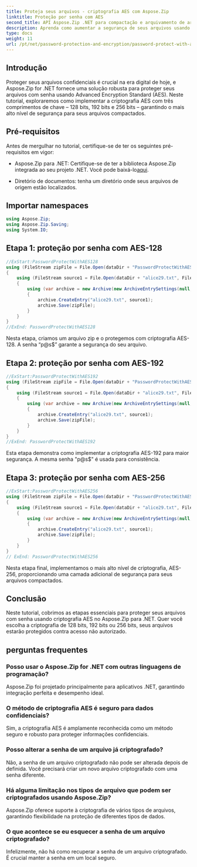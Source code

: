 ```yaml
---
title: Proteja seus arquivos - criptografia AES com Aspose.Zip
linktitle: Proteção por senha com AES
second_title: API Aspose.Zip .NET para compactação e arquivamento de arquivos
description: Aprenda como aumentar a segurança de seus arquivos usando Aspose.Zip for .NET com criptografia AES. Siga nosso guia passo a passo para proteção ideal.
type: docs
weight: 11
url: /pt/net/password-protection-and-encryption/password-protect-with-aes/
---
```


## Introdução

Proteger seus arquivos confidenciais é crucial na era digital de hoje, e Aspose.Zip for .NET fornece uma solução robusta para proteger seus arquivos com senha usando Advanced Encryption Standard (AES). Neste tutorial, exploraremos como implementar a criptografia AES com três comprimentos de chave – 128 bits, 192 bits e 256 bits – garantindo o mais alto nível de segurança para seus arquivos compactados.

## Pré-requisitos

Antes de mergulhar no tutorial, certifique-se de ter os seguintes pré-requisitos em vigor:

-  Aspose.Zip para .NET: Certifique-se de ter a biblioteca Aspose.Zip integrada ao seu projeto .NET. Você pode baixá-lo[aqui](https://releases.aspose.com/zip/net/).

- Diretório de documentos: tenha um diretório onde seus arquivos de origem estão localizados.

## Importar namespaces

```csharp
using Aspose.Zip;
using Aspose.Zip.Saving;
using System.IO;
```

## Etapa 1: proteção por senha com AES-128

```csharp
//ExStart:PasswordProtectWithAES128
using (FileStream zipFile = File.Open(dataDir + "PasswordProtectWithAES128_out.zip", FileMode.Create))
{
    using (FileStream source1 = File.Open(dataDir + "alice29.txt", FileMode.Open, FileAccess.Read))
    {
        using (var archive = new Archive(new ArchiveEntrySettings(null, new AesEcryptionSettings("p@s$", EncryptionMethod.AES128))))
        {
            archive.CreateEntry("alice29.txt", source1);
            archive.Save(zipFile);
        }
    }
}
//ExEnd: PasswordProtectWithAES128
```

Nesta etapa, criamos um arquivo zip e o protegemos com criptografia AES-128. A senha “p@s$” garante a segurança do seu arquivo.

## Etapa 2: proteção por senha com AES-192

```csharp
//ExStart:PasswordProtectWithAES192
using (FileStream zipFile = File.Open(dataDir + "PasswordProtectWithAES192_out.zip", FileMode.Create))
{
    using (FileStream source1 = File.Open(dataDir + "alice29.txt", FileMode.Open, FileAccess.Read))
    {
        using (var archive = new Archive(new ArchiveEntrySettings(null, new AesEcryptionSettings("p@s$", EncryptionMethod.AES192))))
        {
            archive.CreateEntry("alice29.txt", source1);
            archive.Save(zipFile);
        }
    }
}
//ExEnd: PasswordProtectWithAES192
```

Esta etapa demonstra como implementar a criptografia AES-192 para maior segurança. A mesma senha "p@s$" é usada para consistência.

## Etapa 3: proteção por senha com AES-256

```csharp
//ExStart:PasswordProtectWithAES256
using (FileStream zipFile = File.Open(dataDir + "PasswordProtectWithAES256_out.zip", FileMode.Create))
{
    using (FileStream source1 = File.Open(dataDir + "alice29.txt", FileMode.Open, FileAccess.Read))
    {
        using (var archive = new Archive(new ArchiveEntrySettings(null, new AesEcryptionSettings("p@s$", EncryptionMethod.AES256))))
        {
            archive.CreateEntry("alice29.txt", source1);
            archive.Save(zipFile);
        }
    }
}
// ExEnd: PasswordProtectWithAES256
```

Nesta etapa final, implementamos o mais alto nível de criptografia, AES-256, proporcionando uma camada adicional de segurança para seus arquivos compactados.

## Conclusão

Neste tutorial, cobrimos as etapas essenciais para proteger seus arquivos com senha usando criptografia AES no Aspose.Zip para .NET. Quer você escolha a criptografia de 128 bits, 192 bits ou 256 bits, seus arquivos estarão protegidos contra acesso não autorizado.

## perguntas frequentes

### Posso usar o Aspose.Zip for .NET com outras linguagens de programação?
Aspose.Zip foi projetado principalmente para aplicativos .NET, garantindo integração perfeita e desempenho ideal.

### O método de criptografia AES é seguro para dados confidenciais?
Sim, a criptografia AES é amplamente reconhecida como um método seguro e robusto para proteger informações confidenciais.

### Posso alterar a senha de um arquivo já criptografado?
Não, a senha de um arquivo criptografado não pode ser alterada depois de definida. Você precisará criar um novo arquivo criptografado com uma senha diferente.

### Há alguma limitação nos tipos de arquivo que podem ser criptografados usando Aspose.Zip?
Aspose.Zip oferece suporte à criptografia de vários tipos de arquivos, garantindo flexibilidade na proteção de diferentes tipos de dados.

### O que acontece se eu esquecer a senha de um arquivo criptografado?
Infelizmente, não há como recuperar a senha de um arquivo criptografado. É crucial manter a senha em um local seguro.
